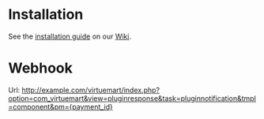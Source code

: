 Installation
============

See the [installation guide](https://github.com/CKOTech/checkout-virtualmart-plugin/wiki/Installation) on our [Wiki](https://github.com/CKOTech/checkout-virtualmart-plugin/wiki).

Webhook
========
Url: http://example.com/virtuemart/index.php?option=com_virtuemart&view=pluginresponse&task=pluginnotification&tmpl=component&pm={payment_id}
